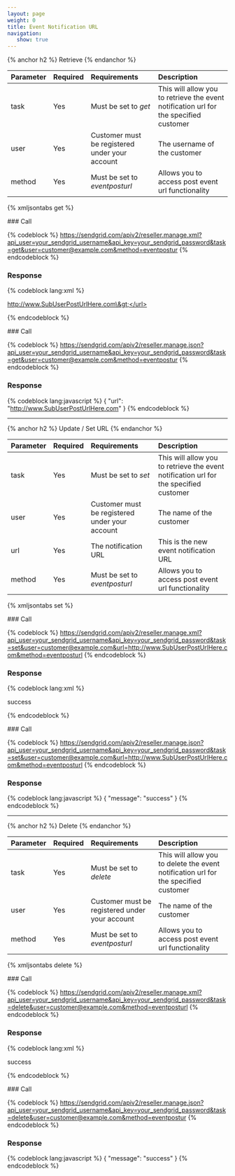 ```yaml
---
layout: page
weight: 0
title: Event Notification URL
navigation:
   show: true
---
```


{% anchor h2 %} Retrieve {% endanchor %}


<table>
<thead>
<tr class="header">
<th align="left">Parameter</th>
<th align="left">Required</th>
<th align="left">Requirements</th>
<th align="left">Description</th>
</tr>
</thead>
<tbody>
<tr class="odd">
<td align="left">task</td>
<td align="left">Yes</td>
<td align="left">Must be set to <em>get</em></td>
<td align="left">This will allow you to retrieve the event notification url for the specified customer</td>
</tr>
<tr class="even">
<td align="left">user</td>
<td align="left">Yes</td>
<td align="left">Customer must be registered under your account</td>
<td align="left">The username of the customer</td>
</tr>
<tr class="odd">
<td align="left">method</td>
<td align="left">Yes</td>
<td align="left">Must be set to <em>eventposturl</em></td>
<td align="left">Allows you to access post event url functionality</td>
</tr>
</tbody>
</table>

{% xmljsontabs get %}

<div class="tab-content">
<div class="tab-pane" id="get-xml">
### Call

{% codeblock %}
https://sendgrid.com/apiv2/reseller.manage.xml?api_user=your_sendgrid_username&api_key=your_sendgrid_password&task=get&user=customer@example.com&method=eventpostur
{% endcodeblock %}

### Response

{% codeblock lang:xml %}
<?xml version="1.0" encoding="ISO-8859-1"?>

<url>http://www.SubUserPostUrlHere.com\&gt;</url>

{% endcodeblock %}

</div>
<div class="tab-pane active" id="get-json">
### Call

{% codeblock %}
https://sendgrid.com/apiv2/reseller.manage.json?api_user=your_sendgrid_username&api_key=your_sendgrid_password&task=get&user=customer@example.com&method=eventpostur
{% endcodeblock %}

### Response

{% codeblock lang:javascript %}
{
  "url": "http://www.SubUserPostUrlHere.com"
}
{% endcodeblock %}

</div>
</div>

* * * * *


{% anchor h2 %} Update / Set URL {% endanchor %}


<table>
<thead>
<tr class="header">
<th align="left">Parameter</th>
<th align="left">Required</th>
<th align="left">Requirements</th>
<th align="left">Description</th>
</tr>
</thead>
<tbody>
<tr class="odd">
<td align="left">task</td>
<td align="left">Yes</td>
<td align="left">Must be set to <em>set</em></td>
<td align="left">This will allow you to retrieve the event notification url for the specified customer</td>
</tr>
<tr class="even">
<td align="left">user</td>
<td align="left">Yes</td>
<td align="left">Customer must be registered under your account</td>
<td align="left">The name of the customer</td>
</tr>
<tr class="odd">
<td align="left">url</td>
<td align="left">Yes</td>
<td align="left">The notification URL</td>
<td align="left">This is the new event notification URL</td>
</tr>
<tr class="even">
<td align="left">method</td>
<td align="left">Yes</td>
<td align="left">Must be set to <em>eventposturl</em></td>
<td align="left">Allows you to access post event url functionality</td>
</tr>
</tbody>
</table>

{% xmljsontabs set %}

<div class="tab-content">
<div class="tab-pane" id="set-xml">
### Call

{% codeblock %}
https://sendgrid.com/apiv2/reseller.manage.xml?api_user=your_sendgrid_username&api_key=your_sendgrid_password&task=set&user=customer@example.com&url=http://www.SubUserPostUrlHere.com&method=eventposturl
{% endcodeblock %}

### Response

{% codeblock lang:xml %}
<?xml version="1.0" encoding="ISO-8859-1"?>

<result>
   <message>success</message>
</result>

{% endcodeblock %}

</div>
<div class="tab-pane active" id="set-json">
### Call

{% codeblock %}
https://sendgrid.com/apiv2/reseller.manage.json?api_user=your_sendgrid_username&api_key=your_sendgrid_password&task=set&user=customer@example.com&url=http://www.SubUserPostUrlHere.com&method=eventposturl
{% endcodeblock %}

### Response

{% codeblock lang:javascript %}
{
  "message": "success"
}
{% endcodeblock %}

</div>
</div>

* * * * *


{% anchor h2 %} Delete {% endanchor %}


<table>
<thead>
<tr class="header">
<th align="left">Parameter</th>
<th align="left">Required</th>
<th align="left">Requirements</th>
<th align="left">Description</th>
</tr>
</thead>
<tbody>
<tr class="odd">
<td align="left">task</td>
<td align="left">Yes</td>
<td align="left">Must be set to <em>delete</em></td>
<td align="left">This will allow you to delete the event notification url for the specified customer</td>
</tr>
<tr class="even">
<td align="left">user</td>
<td align="left">Yes</td>
<td align="left">Customer must be registered under your account</td>
<td align="left">The name of the customer</td>
</tr>
<tr class="odd">
<td align="left">method</td>
<td align="left">Yes</td>
<td align="left">Must be set to <em>eventposturl</em></td>
<td align="left">Allows you to access post event url functionality</td>
</tr>
</tbody>
</table>

{% xmljsontabs delete %}

<div class="tab-content">
<div class="tab-pane" id="delete-xml">
### Call

{% codeblock %}
https://sendgrid.com/apiv2/reseller.manage.xml?api_user=your_sendgrid_username&api_key=your_sendgrid_password&task=delete&user=customer@example.com&method=eventposturl
{% endcodeblock %}

### Response

{% codeblock lang:xml %}
<?xml version="1.0" encoding="ISO-8859-1"?>

<result>
   <message>success</message>
</result>

{% endcodeblock %}

</div>
<div class="tab-pane active" id="delete-json">
### Call

{% codeblock %}
https://sendgrid.com/apiv2/reseller.manage.json?api_user=your_sendgrid_username&api_key=your_sendgrid_password&task=delete&user=customer@example.com&method=eventpostur
{% endcodeblock %}

### Response

{% codeblock lang:javascript %}
{
  "message": "success"
}
{% endcodeblock %}

</div>
</div>

